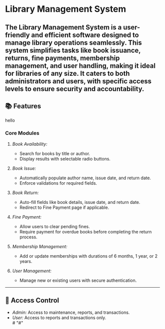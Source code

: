 # Library Management System  

The Library Management System is a user-friendly and efficient software designed to manage library operations seamlessly. This system simplifies tasks like book issuance, returns, fine payments, membership management, and user handling, making it ideal for libraries of any size. It caters to both administrators and users, with specific access levels to ensure security and accountability.
---

## 📚 Features  
hello


### Core Modules  
1. *Book Availability:*  
   - Search for books by title or author.  
   - Display results with selectable radio buttons.  

2. *Book Issue:*  
   - Automatically populate author name, issue date, and return date.  
   - Enforce validations for required fields.  

3. *Book Return:*  
   - Auto-fill fields like book details, issue date, and return date.  
   - Redirect to Fine Payment page if applicable.  

4. *Fine Payment:*  
   - Allow users to clear pending fines.  
   - Require payment for overdue books before completing the return process.  

5. *Membership Management:*  
   - Add or update memberships with durations of 6 months, 1 year, or 2 years.  

6. *User Management:*  
   - Manage new or existing users with secure authentication.  

---

## 🔐 Access Control  

- *Admin:* Access to maintenance, reports, and transactions.  
- *User:* Access to reports and transactions only.  
#   
 
 "#" 
